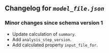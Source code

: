 ## Changelog for *`model_file.json`*

### Minor changes since schema version 1

* Update calculation of `summary`.
* Add `analysis_step_version`.
* Add calculated property `input_file_for`.
